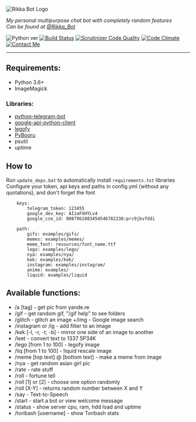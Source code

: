 ![Rikka Bot Logo](http://madi.so/rikka-bot.png)

*My personal multipurpose chat bot with completely random features*  
*Can be found at [@Rikka_Bot](https://telegram.me/Rikka_Bot)*

![Python ver](http://img.shields.io/badge/Python-3.6-yellow.svg) [![Build Status](https://scrutinizer-ci.com/g/MadiNyan/rikka-telegram-bot/badges/build.png?b=master)](https://scrutinizer-ci.com/g/MadiNyan/rikka-telegram-bot/build-status/master) [![Scrutinizer Code Quality](https://scrutinizer-ci.com/g/MadiNyan/rikka-telegram-bot/badges/quality-score.png?b=master)](https://scrutinizer-ci.com/g/MadiNyan/rikka-telegram-bot/?branch=master) [![Code Climate](https://codeclimate.com/github/MadiNyan/rikka-telegram-bot/badges/gpa.svg)](https://codeclimate.com/github/MadiNyan/rikka-telegram-bot) [![Contact Me](https://img.shields.io/badge/Contact-Me-blue.svg)](https://telegram.me/Madi_Nyan) 

----------

## Requirements:
+ Python 3.6+
+ ImageMagick

### Libraries:
+ [python-telegram-bot](https://github.com/python-telegram-bot)
+ [google-api-python-client](https://github.com/google/google-api-python-client)
+ [legofy](https://github.com/JuanPotato/Legofy)
+ [PyBooru](https://github.com/LuqueDaniel/pybooru)
+ psutil
+ uptime

## How to
Run `update_deps.bat` to automatically install `requirements.txt` libraries
Configure your token, api keys and paths in config.yml (without any quotations), and don't forget the font
```
    keys:
        telegram_token: 123455
        google_dev_key: AIzaFXHYLv4
        google_cse_id: 0087961083454546782236:prc9jbvfddi

    path:
        gifs: examples/gifs/
        memes: examples/memes/
        meme_font: resources/font_name.ttf
        lego: examples/lego/
        nya: examples/nya/
        kek: examples/kek/
        instagram: examples/instagram/
        anime: examples/
        liquid: examples/liquid
```

## Available functions:
+ /a [tag] - get pic from yande.re
+ /gif - get random gif, "/gif help" to see folders
+ /glitch - glitch an image
+/img - Google image search
+ /instagram or /ig - add filter to an image
+ /kek [-l, -r, -t, -b] - mirror one side of an image to another
+ /leet - convert text to 1337 5P34K
+ /lego [from 1 to 100] - legofy image
+ /liq [from 1 to 100] - liquid rescale image
+ /meme [top text] @ [bottom text] - make a meme from image
+ /nya - get random asian girl pic
+ /rate - rate stuff
+ /roll - fortune tell
+ /roll [1] or [2] - choose one option randomly
+ /roll [X-Y] - returns random number between X and Y
+ /say - Text-to-Speech
+ /start - start a bot or view welcome message
+ /status - show server cpu, ram, hdd load and uptime
+ /toribash [username] - show Toribash stats
